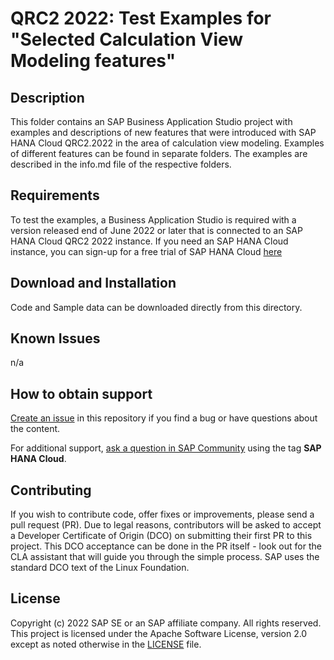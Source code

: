 # QRC2 2022: Test Examples for "Selected Calculation View Modeling features"

## Description
This folder contains an SAP Business Application Studio project with examples and descriptions of new features that were introduced with SAP HANA Cloud QRC2.2022 in the area of calculation view modeling.
Examples of different features can be found in separate folders. The examples are described in the info.md file of the respective folders.

## Requirements
To test the examples, a Business Application Studio is required with a version released end of June 2022 or later that is connected to an SAP HANA Cloud QRC2 2022 instance.
If you need an SAP HANA Cloud instance, you can sign-up for a free trial of SAP HANA Cloud [here](https://www.sap.com/cmp/td/sap-hana-cloud-trial.html)

## Download and Installation
Code and Sample data can be downloaded directly from this directory.

## Known Issues
n/a

## How to obtain support

[Create an issue](https://github.com/SAP-samples/<repository-name>/issues) in this repository if you find a bug or have questions about the content.

For additional support, [ask a question in SAP Community](https://answers.sap.com/questions/ask.html) using the tag **SAP HANA Cloud**.

## Contributing
If you wish to contribute code, offer fixes or improvements, please send a pull request (PR). Due to legal reasons, contributors will be asked to accept a Developer Certificate of Origin (DCO) on submitting their first PR to this project. This DCO acceptance can be done in the PR itself - look out for the CLA assistant that will guide you through the simple process. SAP uses the standard DCO text of the Linux Foundation.

## License
Copyright (c) 2022 SAP SE or an SAP affiliate company. All rights reserved. This project is licensed under the Apache Software License, version 2.0 except as noted otherwise in the [LICENSE](LICENSES/Apache-2.0.txt) file.

